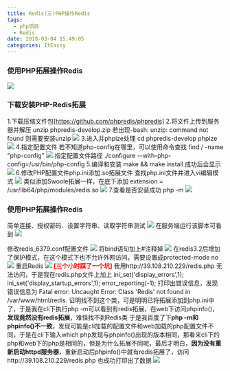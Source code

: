 ```yaml
---
title: Redis(三)PHP操作Redis
tags:
  - php项目
  - Redis
date: 2018-03-04 15:49:05
categories: ItEassy
---
```

### 使用PHP拓展操作Redis
![](/images/redis.jpg)


### 下载安装PHP-Redis拓展
1.下载压缩文件包[https://github.com/phpredis/phpredis]
2.将文件上传到服务器并解压
unzip phpredis-develop.zip
若出现-bash: unzip: command not found
则需要安装unzip
![](/images/redis30.png)
3.进入并phpize处理
cd phpredis-develop
phpize
![](/images/redis31.png)
4.指定配置文件
若不知道php-config在哪里，可以使用命令查找
find / -name "php-config"
![](/images/redis33.png)
指定配置文件路径
./configure --with-php-config=/usr/bin/php-config
5.编译和安装
make && make install
成功后会显示
![](/images/redis32.png)
6.修改PHP配置文件php.ini添加.so拓展文件
查找php.ini文件并进入vi编辑模式
![](/images/redis34.png)
类似添加Swoole拓展一样，在底下添加
extension = /usr/lib64/php/modules/redis.so
![](/images/redis35.png)
7.查看是否安装成功
php -m
![](/images/redis36.jpg)

### 使用PHP拓展操作Redis
简单连接、授权密码、设置字符串、读取字符串测试
![](/images/redis36.png)
在服务端运行该脚本可看到
![](/images/redis27.png)

修改redis_6379.conf配置文件
![](/images/redis38.png)
将bind语句加上#注释掉
![](/images/redis37.png)
在redis3.2后增加了保护模式，在这个模式下也不允许外网访问，需要设置成protected-mode no
![](/images/redis390.png)
重启Redis
![](/images/redis39.png)
<font color='red'>**[三个小时踩了一个坑]**</font>
我用http://39.108.210.229/redis.php 无法访问，于是我在redis.php文件上加上
ini_set('display_errors',1);
ini_set('display_startup_errors',1);
error_reporting(-1);
打印出错误信息，发现错误信息为
Fatal error: Uncaught Error: Class 'Redis' not found in /var/www/html/redis.
证明找不到这个类，可是明明已将拓展添加到php.ini中了，于是我在cli下执行php -m可以看到有redis拓展，在web下访问phpinfo()，**发现竟然没有redis拓展**，难怪找不到Redis类
于是我百度了下**php -m和phpinfo()不一致**，发现可能是cli加载的配置文件和web加载的php配置文件不同，于是在cli下输入which php发现与phpinfo()出现的版本相同，那看来cli下的php和web下的php是相同的，但是为什么拓展不同呢，最后才明白，**因为没有重新启动httpd服务器**，重新启动后phpinfo()中就有redis拓展了，访问http://39.108.210.229/redis.php 也成功打印出了数据
![](/images/redis391.png)
